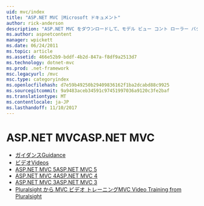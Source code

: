 ```yaml
---
uid: mvc/index
title: "ASP.NET MVC |Microsoft ドキュメント"
author: rick-anderson
description: "ASP.NET MVC をダウンロードして、モデル ビュー コント ローラー パターンを使用して web アプリをビルドする方法について説明します。"
ms.author: aspnetcontent
manager: wpickett
ms.date: 06/24/2011
ms.topic: article
ms.assetid: 466e52b9-bddf-4b2d-847a-f8df9a2513d7
ms.technology: dotnet-mvc
ms.prod: .net-framework
msc.legacyurl: /mvc
msc.type: categoryindex
ms.openlocfilehash: d7e59b49250b29409836162f1ba2dcabd88c9925
ms.sourcegitcommit: 9a9483aceb34591c97451997036a9120c3fe2baf
ms.translationtype: MT
ms.contentlocale: ja-JP
ms.lasthandoff: 11/10/2017
---
```

<a name="aspnet-mvc"></a><span data-ttu-id="b3bf4-103">ASP.NET MVC</span><span class="sxs-lookup"><span data-stu-id="b3bf4-103">ASP.NET MVC</span></span>
====================
- [<span data-ttu-id="b3bf4-104">ガイダンス</span><span class="sxs-lookup"><span data-stu-id="b3bf4-104">Guidance</span></span>](overview/index.md)
- [<span data-ttu-id="b3bf4-105">ビデオ</span><span class="sxs-lookup"><span data-stu-id="b3bf4-105">Videos</span></span>](videos/index.md)
- [<span data-ttu-id="b3bf4-106">ASP.NET MVC 5</span><span class="sxs-lookup"><span data-stu-id="b3bf4-106">ASP.NET MVC 5</span></span>](mvc5.md)
- [<span data-ttu-id="b3bf4-107">ASP.NET MVC 4</span><span class="sxs-lookup"><span data-stu-id="b3bf4-107">ASP.NET MVC 4</span></span>](mvc4.md)
- [<span data-ttu-id="b3bf4-108">ASP.NET MVC 3</span><span class="sxs-lookup"><span data-stu-id="b3bf4-108">ASP.NET MVC 3</span></span>](mvc3.md)
- [<span data-ttu-id="b3bf4-109">Pluralsight から MVC ビデオ トレーニング</span><span class="sxs-lookup"><span data-stu-id="b3bf4-109">MVC Video Training from Pluralsight</span></span>](pluralsight.md)
